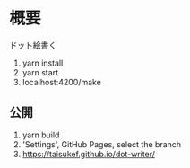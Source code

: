 # 概要
ドット絵書く

1. yarn install
1. yarn start
1. localhost:4200/make

## 公開

1. yarn build
1. 'Settings', GitHub Pages, select the branch
1. https://taisukef.github.io/dot-writer/
